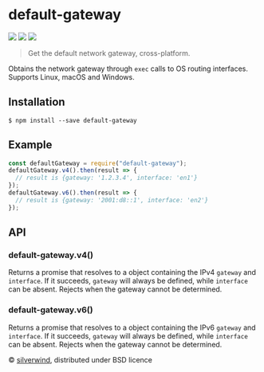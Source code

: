 # default-gateway
[![](https://img.shields.io/npm/v/default-gateway.svg?style=flat)](https://www.npmjs.org/package/default-gateway) [![](https://img.shields.io/npm/dm/default-gateway.svg)](https://www.npmjs.org/package/default-gateway) [![](https://api.travis-ci.org/silverwind/default-gateway.svg?style=flat)](https://travis-ci.org/silverwind/default-gateway)
> Get the default network gateway, cross-platform.

Obtains the network gateway through `exec` calls to OS routing interfaces. Supports Linux, macOS and Windows.

## Installation
```
$ npm install --save default-gateway
```
## Example
```js
const defaultGateway = require("default-gateway");
defaultGateway.v4().then(result => {
  // result is {gateway: '1.2.3.4', interface: 'en1'}
});
defaultGateway.v6().then(result => {
  // result is {gateway: '2001:d8::1', interface: 'en2'}
});
```

## API
### default-gateway.v4()

Returns a promise that resolves to a object containing the IPv4 `gateway` and `interface`. If it succeeds, `gateway` will always be defined, while `interface` can be absent. Rejects when the gateway cannot be determined.

### default-gateway.v6()

Returns a promise that resolves to a object containing the IPv6 `gateway` and `interface`. If it succeeds, `gateway` will always be defined, while `interface` can be absent. Rejects when the gateway cannot be determined.

© [silverwind](https://github.com/silverwind), distributed under BSD licence
